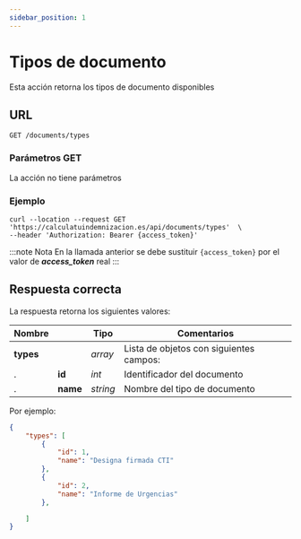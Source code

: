 ```yaml
---
sidebar_position: 1
---
```


# Tipos de documento

Esta acción retorna los tipos de documento disponibles

## URL

```
GET /documents/types
```

### Parámetros GET

La acción no tiene parámetros

### Ejemplo

```shell
curl --location --request GET 'https://calculatuindemnizacion.es/api/documents/types'  \
--header 'Authorization: Bearer {access_token}'
```

:::note Nota
En la llamada anterior se debe sustituir `{access_token}` por el valor de **_access_token_** real
:::

## Respuesta correcta

La respuesta retorna los siguientes valores:

Nombre | | Tipo |  Comentarios 
--- | --- | --- | --- |
**types** | | _array_ | Lista de objetos con siguientes campos:
. | **id** | _int_ | Identificador del documento
. | **name** | _string_ | Nombre del tipo de documento


Por ejemplo:

```json title="Status: 200 Ok"
{
    "types": [
        {
            "id": 1,
            "name": "Designa firmada CTI"
        },
        {
            "id": 2,
            "name": "Informe de Urgencias"
        },

    ]
}
```

